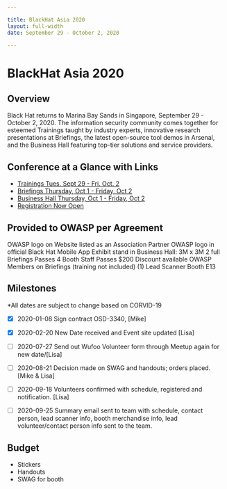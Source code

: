 ```yaml
---

title: BlackHat Asia 2020
layout: full-width
date: September 29 - October 2, 2020

---
```


# BlackHat Asia 2020

## Overview
 
 
Black Hat returns to Marina Bay Sands in Singapore, September 29 - October 2, 2020. The information security community comes together for esteemed Trainings taught by industry experts, innovative research presentations at Briefings, the latest open-source tool demos in Arsenal, and the Business Hall featuring top-tier solutions and service providers.

## Conference at a Glance with Links

- [Trainings Tues. Sept 29 - Fri. Oct. 2](https://www.blackhat.com/asia-20/training/schedule/index.html)
- [Briefings Thursday, Oct 1 - Friday, Oct 2](https://www.blackhat.com/asia-20/briefings/schedule/index.html)
- [Business Hall Thursday, Oct 1 - Friday, Oct 2](https://www.blackhat.com/asia-20/sponsors.html)
- [Registration Now Open](https://blackhat.informatech.com/asia/2020/?)

## Provided to OWASP per Agreement

OWASP logo on Website listed as an Association Partner
OWASP logo in official Black Hat Mobile App
Exhibit stand in Business Hall: 3M x 3M
2 full Briefings Passes
4 Booth Staff Passes
$200 Discount available OWASP Members on Briefings (training not included)
(1) Lead Scanner
Booth E13

## Milestones 
*All dates are subject to change based on CORVID-19

* [x] 2020-01-08 Sign contract OSD-3340, [Mike]
* [X] 2020-02-20 New Date received and Event site updated [Lisa]
* [ ] 2020-07-27 Send out Wufoo Volunteer form through Meetup again for new date/[Lisa]
* [ ] 2020-08-21 Decision made on SWAG and handouts; orders placed.[Mike & Lisa]
* [ ] 2020-09-18 Volunteers confirmed with schedule, registered and notification. [Lisa]
* [ ] 2020-09-25 Summary email sent to team with schedule, contact person, lead scanner info, booth merchandise info, lead volunteer/contact person info sent to the team.


## Budget

- Stickers
- Handouts
- SWAG for booth

